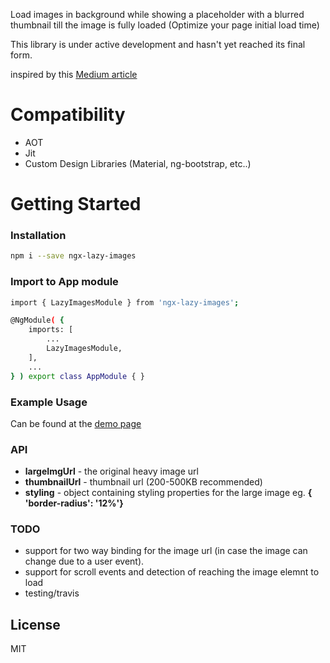 Load images in background while showing a placeholder with a blurred thumbnail till the image is fully loaded (Optimize your page initial load time)

This library is under active development and hasn't yet reached its final form.

inspired by this [Medium article](https://medium.com/@jmperezperez/more-examples-of-progressive-image-loading-f258be9f440b)

# Compatibility

- AOT
- Jit
- Custom Design Libraries (Material, ng-bootstrap, etc..)

# Getting Started

### Installation

```sh
npm i --save ngx-lazy-images
```

### Import to App module

```sh
import { LazyImagesModule } from 'ngx-lazy-images';

@NgModule( {
	imports: [
		...
		LazyImagesModule,
	],
	...
} ) export class AppModule { }
```

### Example Usage

Can be found at the [demo page]()

### API

- **largeImgUrl** - the original heavy image url
- **thumbnailUrl** - thumbnail url (200-500KB recommended)
- **styling** - object containing styling properties for the large image eg. **{ 'border-radius': '12%'}**

### TODO

- support for two way binding for the image url (in case the image can change due to a user event).
- support for scroll events and detection of reaching the image elemnt to load
- testing/travis

License
----

MIT